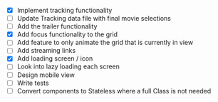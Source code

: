 - [X] Implement tracking functionality
- [ ] Update Tracking data file with final movie selections
- [ ] Add the trailer functionality
- [X] Add focus functionality to the grid
- [ ] Add feature to only animate the grid that is currently in view
- [ ] Add streaming links
- [X] Add loading screen / icon
- [ ] Look into lazy loading each screen
- [ ] Design mobile view
- [ ] Write tests
- [ ] Convert components to Stateless where a full Class is not needed
